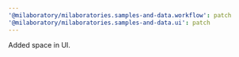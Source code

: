 ```yaml
---
'@milaboratory/milaboratories.samples-and-data.workflow': patch
'@milaboratory/milaboratories.samples-and-data.ui': patch
---
```


Added space in UI.
